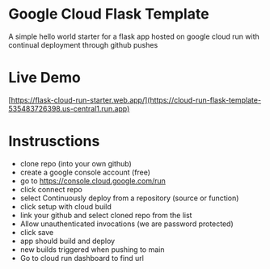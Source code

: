 # Google Cloud Flask Template

A simple hello world starter for a flask app hosted on google cloud run with continual deployment through github pushes

# Live Demo
[https://flask-cloud-run-starter.web.app/](https://cloud-run-flask-template-535483726398.us-central1.run.app)

# Instrusctions
- clone repo (into your own github)
- create a google console account (free)
- go to https://console.cloud.google.com/run
- click connect repo
- select Continuously deploy from a repository (source or function)
- click setup with cloud build
- link your github and select cloned repo from the list
- Allow unauthenticated invocations (we are password protected)
- click save
- app should build and deploy
- new builds triggered when pushing to main
- Go to cloud run dashboard to find url
